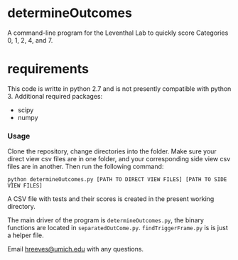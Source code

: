 # determineOutcomes

A command-line program for the Leventhal Lab to quickly score Categories 0, 1, 2, 4, and 7.

# requirements
This code is writte in python 2.7 and is not presently compatible with python 3.
Additional required packages:
* scipy
* numpy

### Usage

Clone the repository, change directories into the folder. Make sure your direct view csv files are in one folder, and your corresponding side view csv files are in another. Then run the following command:

`python determineOutcomes.py [PATH TO DIRECT VIEW FILES] [PATH TO SIDE VIEW FILES]`

A CSV file with tests and their scores is created in the present working directory.

The main driver of the program is `determineOutcomes.py`, the binary functions are located in `separatedOutCome.py`. `findTriggerFrame.py` is is just a helper file. 


Email [hreeves@umich.edu](mailto:hreeves@umich.edu) with any questions.
